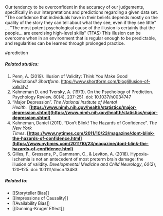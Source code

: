 Our tendency to be overconfident in the accuracy of our judgements, specifically in our interpretations and predictions regarding a given data set. "The confidence that individuals have in their beliefs depends mostly on the quality of the story they can tell about what they see, even if they see little" ... "The most potent psychological cause of the illusion is certainly that the people... are exercising high-level skills" (TFAS) This illusion can be overcome when in an environment that is regular enough to be predictable, and regularities can be learned through prolonged practice.

#prediction 

##### Related studies: 

1. Penn, A. (2019). Illusion of Validity: Think You Make Good Predictions? _Shortform_. https://www.shortform.com/blog/illusion-of-validity/
2. Kahneman D. and Tversky, A. (1973). On the Psychology of Prediction. Psychology Review. 80(4), 237-251. doi: 10.1037/h0034747
4. “Major Depression”. _The National Institute of Mental Health. **[](https://www.nimh.nih.gov/health/statistics/major-depression.shtml)**_ **[https://www.nimh.nih.gov/health/statistics/major-depression.shtml](https://www.nimh.nih.gov/health/statistics/major-depression.shtml)**
9. Kahneman, Daniel (2011). “Don’t Blink! The Hazards of Confidence”. _The New York Times_. **[https://www.nytimes.com/2011/10/23/magazine/dont-blink-the-hazards-of-confidence.html](https://www.nytimes.com/2011/10/23/magazine/dont-blink-the-hazards-of-confidence.html)**
10. Gilles, F., Gressens, P., Dammann, O., & Leviton, A. (2018). Hypoxia-ischemia is not an antecedent of most preterm brain damage: the illusion of validity. _Developmental Medicine and Child Neurology_, _60_(2), 120–125. doi: 10.1111/dmcn.13483

##### Related to: 

- [[Storyteller Bias]]
- [[Impressions of Causality]]
- [[Availability Bias]] 
- [[Dunning-Kruger Effect]] 